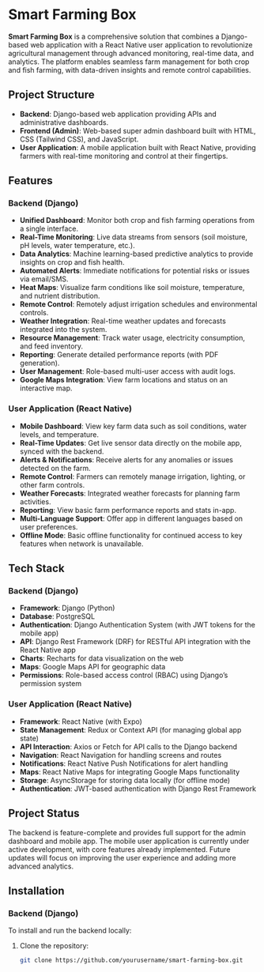 # Smart Farming Box

**Smart Farming Box** is a comprehensive solution that combines a Django-based web application with a React Native user application to revolutionize agricultural management through advanced monitoring, real-time data, and analytics. The platform enables seamless farm management for both crop and fish farming, with data-driven insights and remote control capabilities.

## Project Structure

- **Backend**: Django-based web application providing APIs and administrative dashboards.
- **Frontend (Admin)**: Web-based super admin dashboard built with HTML, CSS (Tailwind CSS), and JavaScript.
- **User Application**: A mobile application built with React Native, providing farmers with real-time monitoring and control at their fingertips.

## Features

### Backend (Django)

- **Unified Dashboard**: Monitor both crop and fish farming operations from a single interface.
- **Real-Time Monitoring**: Live data streams from sensors (soil moisture, pH levels, water temperature, etc.).
- **Data Analytics**: Machine learning-based predictive analytics to provide insights on crop and fish health.
- **Automated Alerts**: Immediate notifications for potential risks or issues via email/SMS.
- **Heat Maps**: Visualize farm conditions like soil moisture, temperature, and nutrient distribution.
- **Remote Control**: Remotely adjust irrigation schedules and environmental controls.
- **Weather Integration**: Real-time weather updates and forecasts integrated into the system.
- **Resource Management**: Track water usage, electricity consumption, and feed inventory.
- **Reporting**: Generate detailed performance reports (with PDF generation).
- **User Management**: Role-based multi-user access with audit logs.
- **Google Maps Integration**: View farm locations and status on an interactive map.

### User Application (React Native)

- **Mobile Dashboard**: View key farm data such as soil conditions, water levels, and temperature.
- **Real-Time Updates**: Get live sensor data directly on the mobile app, synced with the backend.
- **Alerts & Notifications**: Receive alerts for any anomalies or issues detected on the farm.
- **Remote Control**: Farmers can remotely manage irrigation, lighting, or other farm controls.
- **Weather Forecasts**: Integrated weather forecasts for planning farm activities.
- **Reporting**: View basic farm performance reports and stats in-app.
- **Multi-Language Support**: Offer app in different languages based on user preferences.
- **Offline Mode**: Basic offline functionality for continued access to key features when network is unavailable.

## Tech Stack

### Backend (Django)

- **Framework**: Django (Python)
- **Database**: PostgreSQL
- **Authentication**: Django Authentication System (with JWT tokens for the mobile app)
- **API**: Django Rest Framework (DRF) for RESTful API integration with the React Native app
- **Charts**: Recharts for data visualization on the web
- **Maps**: Google Maps API for geographic data
- **Permissions**: Role-based access control (RBAC) using Django’s permission system

### User Application (React Native)

- **Framework**: React Native (with Expo)
- **State Management**: Redux or Context API (for managing global app state)
- **API Interaction**: Axios or Fetch for API calls to the Django backend
- **Navigation**: React Navigation for handling screens and routes
- **Notifications**: React Native Push Notifications for alert handling
- **Maps**: React Native Maps for integrating Google Maps functionality
- **Storage**: AsyncStorage for storing data locally (for offline mode)
- **Authentication**: JWT-based authentication with Django Rest Framework

## Project Status

The backend is feature-complete and provides full support for the admin dashboard and mobile app. The mobile user application is currently under active development, with core features already implemented. Future updates will focus on improving the user experience and adding more advanced analytics.

## Installation

### Backend (Django)

To install and run the backend locally:

1. Clone the repository:

   ```bash
   git clone https://github.com/yourusername/smart-farming-box.git
